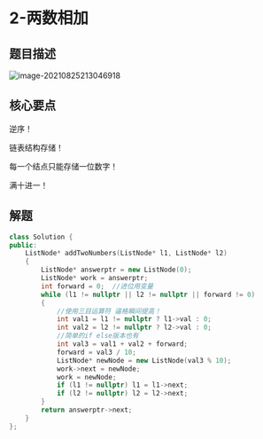# 2-两数相加

## 题目描述

![image-20210825213046918](http://happygoing.oss-cn-beijing.aliyuncs.com/img/image-20210825213046918.png)

## 核心要点

逆序！

链表结构存储！

每一个结点只能存储一位数字！

满十进一！

## 解题

```c++
class Solution {
public:
    ListNode* addTwoNumbers(ListNode* l1, ListNode* l2) 
    {
        ListNode* answerptr = new ListNode(0);
		ListNode* work = answerptr;
		int forward = 0;  //进位用变量
		while (l1 != nullptr || l2 != nullptr || forward != 0)
		{
			//使用三目运算符 逼格瞬间提高！
			int val1 = l1 != nullptr ? l1->val : 0;
			int val2 = l2 != nullptr ? l2->val : 0;
			//简单的if else版本也有
			int val3 = val1 + val2 + forward;
			forward = val3 / 10;
			ListNode* newNode = new ListNode(val3 % 10);
			work->next = newNode;
			work = newNode;
			if (l1 != nullptr) l1 = l1->next;
			if (l2 != nullptr) l2 = l2->next;
		}
		return answerptr->next;   
    }
};
```

